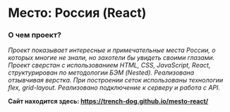 # Место: Россия (React)

### О чем проект?

_Проект показывает интересные и примечательные места России, о которых многие не знали, но захотели бы увидеть своими глазами._
_Проект сверстан с использованием HTML, CSS, JavaScript, React, структурирован по методологии БЭМ (Nested). Реализована отзывчивая верстка. При построении сеток использованы технологии flex, grid-layout._
_Реализовано подключение к серверу и работа с API._

**Сайт находится здесь: https://trench-dog.github.io/mesto-react/**
